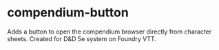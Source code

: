# compendium-button
Adds a button to open the compendium browser directly from character sheets. Created for D&amp;D 5e system on Foundry VTT.
